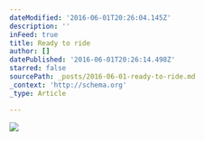 ```yaml
---
dateModified: '2016-06-01T20:26:04.145Z'
description: ''
inFeed: true
title: Ready to ride
author: []
datePublished: '2016-06-01T20:26:14.498Z'
starred: false
sourcePath: _posts/2016-06-01-ready-to-ride.md
_context: 'http://schema.org'
_type: Article

---
```

![](https://the-grid-user-content.s3-us-west-2.amazonaws.com/5c6ec5c6-e001-46cd-9e52-83f577b31254.jpg)